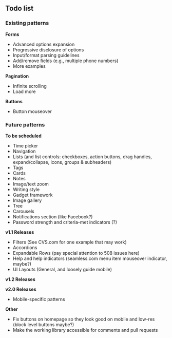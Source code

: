 ## Todo list

### Existing patterns
__Forms__
- Advanced options expansion
- Progressive disclosure of options
- Input/format parsing guidelines
- Add/remove fields (e.g., multiple phone numbers)
- More examples

__Pagination__
- Infinite scrolling
- Load more

__Buttons__
- Button mouseover

### Future patterns
__To be scheduled__
- Time picker
- Navigation
- Lists (and list controls: checkboxes, action buttons, drag handles, expand/collapse, icons, groups & subheaders)
- Tags
- Cards
- Notes
- Image/text zoom
- Writing style
- Gadget framework
- Image gallery
- Tree
- Carousels
- Notifications section (like Facebook?)
- Password strength and criteria-met indicators (?)

__v1.1 Releases__
- Filters (See CVS.com for one example that may work)
- Accordions
- Expandable Rows (pay special attention to 508 issues here)
- Help and help indicators (seamless.com menu item mouseover indicator, maybe?)
- UI Layouts (General, and loosely guide mobile)

__v1.2 Releases__


__v2.0 Releases__
- Mobile-specific patterns

__Other__
- Fix buttons on homepage so they look good on mobile and low-res (block level buttons maybe?)
- Make the working library accessible for comments and pull requests
